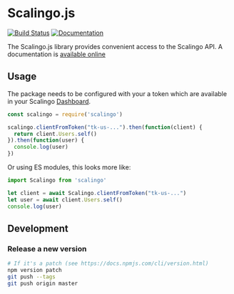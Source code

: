 # Scalingo.js
[![Build Status](https://travis-ci.org/Scalingo/scalingo.js.svg?branch=master)](https://travis-ci.org/Scalingo/scalingo.js)
[![Documentation](https://doc.esdoc.org/github.com/Scalingo/scalingo.js/badge.svg)](https://doc.esdoc.org/github.com/Scalingo/scalingo.js/)

The Scalingo.js library provides convenient access to the Scalingo API. A
documentation is [available
online](https://doc.esdoc.org/github.com/Scalingo/scalingo.js/)

## Usage

The package needs to be configured with your a token which are available in your Scalingo [Dashboard](https://my.scalingo.com/profile).

```js
const scalingo = require('scalingo')

scalingo.clientFromToken("tk-us-...").then(function(client) {
  return client.Users.self()
}).then(function(user) {
  console.log(user)
})
```

Or using ES modules, this looks more like:

```js
import Scalingo from 'scalingo'

let client = await Scalingo.clientFromToken("tk-us-...")
let user = await client.Users.self()
console.log(user)
```

## Development

### Release a new version

```bash
# If it's a patch (see https://docs.npmjs.com/cli/version.html)
npm version patch
git push --tags
git push origin master
```
